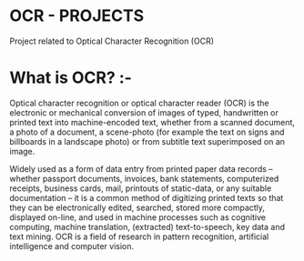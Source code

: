 # OCR - PROJECTS
Project related to Optical Character Recognition (OCR)

# What is OCR? :- 
Optical character recognition or optical character reader (OCR) is the electronic or mechanical conversion of images of typed, handwritten or printed text into machine-encoded text, whether from a scanned document, a photo of a document, a scene-photo (for example the text on signs and billboards in a landscape photo) or from subtitle text superimposed on an image.

Widely used as a form of data entry from printed paper data records – whether passport documents, invoices, bank statements, computerized receipts, business cards, mail, printouts of static-data, or any suitable documentation – it is a common method of digitizing printed texts so that they can be electronically edited, searched, stored more compactly, displayed on-line, and used in machine processes such as cognitive computing, machine translation, (extracted) text-to-speech, key data and text mining. OCR is a field of research in pattern recognition, artificial intelligence and computer vision.
